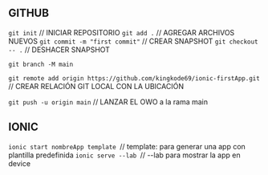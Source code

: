 ## GITHUB

`git init` // INICIAR REPOSITORIO
`git add .` // AGREGAR ARCHIVOS NUEVOS
`git commit -m "first commit"` // CREAR SNAPSHOT
`git checkout -- .` // DESHACER SNAPSHOT

`git branch -M main`

`git remote add origin https://github.com/kingkode69/ionic-firstApp.git  `// CREAR RELACIÓN GIT LOCAL CON LA UBICACIÓN

`git push -u origin main` // LANZAR EL OWO  a la rama main


## IONIC

`ionic start nombreApp template `// template: para generar una app con plantilla predefinida
`ionic serve --lab `// --lab para mostrar la app en device
